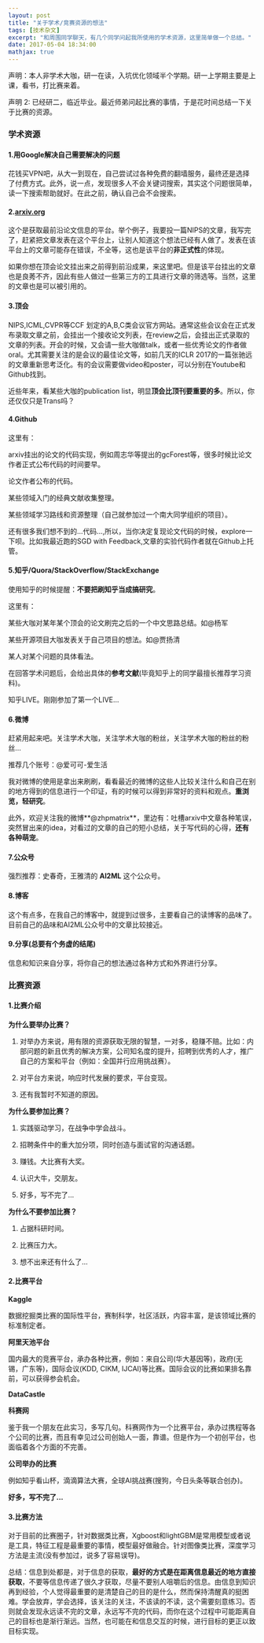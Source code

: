```yaml
---
layout: post
title: "关于学术/竞赛资源的想法"
tags: [技术杂文]
excerpt: "和周围同学聊天，有几个同学问起我所使用的学术资源，这里简单做一个总结。"
date: 2017-05-04 18:34:00
mathjax: true
---
```



声明：本人非学术大咖，研一在读，入坑优化领域半个学期。研一上学期主要是上课，看书，打比赛来着。

声明 2: 已经研二，临近毕业。最近师弟问起比赛的事情，于是花时间总结一下关于比赛的资源。

### 学术资源

#### 1.用Google解决自己需要解决的问题

花钱买VPN吧，从大一到现在，自己尝试过各种免费的翻墙服务，最终还是选择了付费方式。此外，说一点，发现很多人不会关键词搜索，其实这个问题很简单，读一下搜索帮助就好。在此之前，确认自己会不会搜索。

#### 2.[arxiv.org](https://arxiv.org/)

这个是获取最前沿论文信息的平台。举个例子，我要投一篇NIPS的文章，我写完了，赶紧把文章发表在这个平台上，让别人知道这个想法已经有人做了。发表在该平台上的文章可能存在错误，不全等，这也是该平台的**非正式性**的体现。

如果你想在顶会论文挂出来之前得到前沿成果，来这里吧。但是该平台挂出的文章也是良莠不齐，因此有些人做过一些第三方的工具进行文章的筛选等。当然，这里的文章也是可以被引用的。

#### 3.顶会

NIPS,ICML,CVPR等CCF 划定的A,B,C类会议官方网站。通常这些会议会在正式发布录取文章之前，会挂出一个接收论文列表，在review之后，会挂出正式录取的文章的列表。开会的时候，又会请一些大咖做talk，或者一些优秀论文的作者做oral。尤其需要关注的是会议的最佳论文等，如前几天的ICLR 2017的一篇张驰远的文章重新思考泛化。有的会议需要做video和poster，可以分别在Youtube和Github找到。

近些年来，看某些大咖的publication list，明显**顶会比顶刊要重要的多**。所以，你还仅仅只是Trans吗？

#### 4.Github

这里有：

arxiv挂出的论文的代码实现，例如周志华等提出的gcForest等，很多时候比论文作者正式公布代码的时间要早。

论文作者公布的代码。

某些领域入门的经典文献收集整理。

某些领域学习路线和资源整理（自己就参加过一个南大同学组织的项目）。

还有很多我们想不到的...代码...,所以，当你决定复现论文代码的时候，explore一下呗。比如我最近跑的SGD with Feedback,文章的实验代码作者就在Github上托管。

#### 5.知乎/Quora/StackOverflow/StackExchange

使用知乎的时候提醒：**不要把刷知乎当成搞研究**。

这里有：

某些大咖对某年某个顶会的论文刷完之后的一个中文思路总结。如@杨军

某些开源项目大咖发表关于自己项目的想法。如@贾扬清

某人对某个问题的具体看法。

在回答学术问题后，会给出具体的**参考文献**(毕竟知乎上的同学最擅长推荐学习资料)。

知乎LIVE。刚刚参加了第一个LIVE...


#### 6.微博

赶紧用起来吧。关注学术大咖，关注学术大咖的粉丝，关注学术大咖的粉丝的粉丝...

推荐几个账号：@爱可可-爱生活

我对微博的使用是拿出来刷刷，看看最近的微博的这些人比较关注什么和自己在别的地方得到的信息进行一个印证，有的时候可以得到非常好的资料和观点。**重浏览，轻研究**。

此外，欢迎关注我的微博**@zhpmatrix**，里边有：吐槽arxiv中文章各种笔误，突然冒出来的idea，对看过的文章的自己的短小总结，关于写代码的心得，**还有各种萌宠**。

#### 7.公众号

强烈推荐：史春奇，王雅清的 **AI2ML** 这个公众号。

#### 8.博客

这个有点多，在我自己的博客中，就提到过很多，主要看自己的读博客的品味了。目前自己的品味和AI2ML公众号中的文章比较接近。

#### 9.分享(总要有个务虚的结尾)

信息和知识来自分享，将你自己的想法通过各种方式和外界进行分享。

### 比赛资源

#### 1.比赛介绍
     
**为什么要举办比赛？**

1. 对举办方来说，用有限的资源获取无限的智慧，一对多，稳赚不赔。比如：内部问题的新且优秀的解决方案，公司知名度的提升，招聘到优秀的人才，推广自己的方案和平台（例如：全国并行应用挑战赛）。

2. 对平台方来说，响应时代发展的要求，平台变现。

3. 还有我暂时不知道的原因。

**为什么要参加比赛？**

1. 实践驱动学习，在战争中学会战斗。

2. 招聘条件中的重大加分项，同时创造与面试官的沟通话题。

3. 赚钱。大比赛有大奖。

4. 认识大牛，交朋友。

5. 好多，写不完了...

**为什么不要参加比赛？**

1. 占据科研时间。

2. 比赛压力大。

3. 想不出来还有什么了...

#### 2.比赛平台

**Kaggle**

数据挖掘类比赛的国际性平台，赛制科学，社区活跃，内容丰富，是该领域比赛的标准制定者。

**阿里天池平台**

国内最大的竞赛平台，承办各种比赛，例如：来自公司(华大基因等)，政府(无锡，广东等)，国际会议(KDD, CIKM, IJCAI)等比赛。国际会议的比赛如果排名靠前，可以获得参会机会。

**DataCastle**
  
**科赛网**

鉴于我一个朋友在此实习，多写几句。科赛网作为一个比赛平台，承办过携程等各个公司的比赛，而且有幸见过公司创始人一面，靠谱。但是作为一个初创平台，也面临着各个方面的不完善。

**公司举办的比赛**

例如知乎看山杯，滴滴算法大赛，全球AI挑战赛(搜狗，今日头条等联合创办)。

**好多，写不完了...**

#### 3.比赛方法

对于目前的比赛圈子，针对数据类比赛，Xgboost和lightGBM是常用模型或者说是工具，特征工程是最重要的事情，模型最好做融合。针对图像类比赛，深度学习方法是主流(没有参加过，说多了容易误导)。   
    
总结：信息到处都是，对于信息的获取，**最好的方式是在距离信息最近的地方直接获取**，不要等信息传递了很久才获取，尽量不要别人咀嚼后的信息。由信息到知识再到经验，个人觉得最重要的是清楚自己的目的是什么，然而保持清醒真的挺困难。学会放弃，学会选择，该关注的关注，不该读的不读，这个需要刻意练习。否则就会发现永远读不完的文章，永远写不完的代码，而你在这个过程中可能距离自己的目标也是渐行渐远。当然，也可能在和信息交互的时候，进行目标的更正以致目标实现。